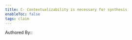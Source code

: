 ```yaml
---
title: C- Contextualizability is necessary for synthesis
enableToc: false
tags: claim
---
```


Authored By:: 
